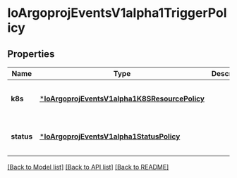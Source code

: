 # IoArgoprojEventsV1alpha1TriggerPolicy


## Properties
Name | Type | Description | Notes
------------ | ------------- | ------------- | -------------
**k8s** | [***IoArgoprojEventsV1alpha1K8SResourcePolicy**](IoArgoprojEventsV1alpha1K8SResourcePolicy.md) |  | [optional] [default to nothing]
**status** | [***IoArgoprojEventsV1alpha1StatusPolicy**](IoArgoprojEventsV1alpha1StatusPolicy.md) |  | [optional] [default to nothing]


[[Back to Model list]](../README.md#models) [[Back to API list]](../README.md#api-endpoints) [[Back to README]](../README.md)


